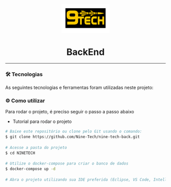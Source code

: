 
<p align="center">
      <img src="https://raw.githubusercontent.com/Nine-Tech/nine-tech-documentation/main/img/logo%209%20tech.png" alt="logo 9tech" width="150">
<h1 align="center"> BackEnd </h1>
<hr>


### :hammer_and_wrench: Tecnologias

As seguintes tecnologias e ferramentas foram utilizadas neste projeto: 

### :gear: Como utilizar

Para rodar o projeto, é preciso seguir o passo a passo abaixo 

- Tutorial para rodar o projeto

```bash
# Baixe este repositório ou clone pelo Git usando o comando:
$ git clone https://github.com/Nine-Tech/nine-tech-back.git

# Acesse a pasta do projeto
$ cd NINETECH

# Utilize o docker-compose para criar o banco de dados
$ docker-compose up -d

# Abra o projeto utilizando sua IDE preferida (Eclipse, VS Code, IntelliJ, etc.), espere o Maven carregar as dependências do projeto (são listadas no arquivo pom.xml) e execute!
```



